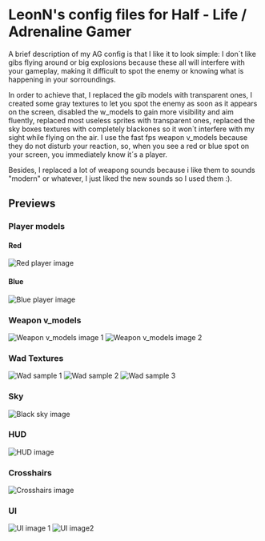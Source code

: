 # LeonN's config files for Half - Life / Adrenaline Gamer

A brief description of my AG config is that I like it to look simple: I don´t like gibs flying around or big explosions because these all will interfere with your gameplay, making it difficult to spot the enemy or knowing what is happening in your sorroundings.

In order to achieve that, I replaced the gib models with transparent ones, I created some gray textures to let you spot the enemy as soon as it appears on the screen, disabled the w_models to gain more visibility and aim fluently, replaced most useless sprites
with transparent ones, replaced the sky boxes textures with completely blackones so it won´t interfere with my sight while flying on the air. I use the fast fps weapon v_models because they do not disturb your reaction, 
so, when you see a red or blue spot on your screen, you immediately know it´s a player.

Besides, I replaced a lot of weapong sounds because i like them to sounds "modern" or whatever, I just liked the new sounds so I used them :).

## Previews

### Player models
#### Red
![Red player image](https://raw.githubusercontent.com/LeonN534/AG-config/main/assets/red.JPG)
#### Blue
![Blue player image](https://raw.githubusercontent.com/LeonN534/AG-config/main/assets/blue.JPG)
### Weapon v_models
![Weapon v_models image 1](https://raw.githubusercontent.com/LeonN534/AG-config/main/assets/v_models1.png)
![Weapon v_models image 2](https://raw.githubusercontent.com/LeonN534/AG-config/main/assets/v_models2.png)
### Wad Textures
![Wad sample 1](https://raw.githubusercontent.com/LeonN534/AG-config/main/assets/textures1.png)
![Wad sample 2](https://raw.githubusercontent.com/LeonN534/AG-config/main/assets/textures2.png)
![Wad sample 3](https://raw.githubusercontent.com/LeonN534/AG-config/main/assets/textures3.png)
### Sky
![Black sky image](https://raw.githubusercontent.com/LeonN534/AG-config/main/assets/sky.jpg)
### HUD
![HUD image](https://raw.githubusercontent.com/LeonN534/AG-config/main/assets/HUD.png)
### Crosshairs
![Crosshairs image](https://raw.githubusercontent.com/LeonN534/AG-config/main/assets/crosshairs.png)
### UI
![UI image 1](https://raw.githubusercontent.com/LeonN534/AG-config/main/assets/UI1.png)
![UI image2](https://raw.githubusercontent.com/LeonN534/AG-config/main/assets/UI2.png)

